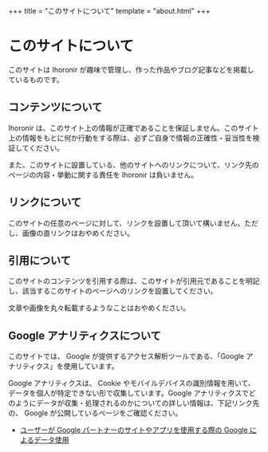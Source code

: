 +++
title = "このサイトについて"
template = "about.html"
+++

# このサイトについて

このサイトは Ihoronir が趣味で管理し、作った作品やブログ記事などを掲載しているものです。

## コンテンツについて

Ihoronir は、このサイト上の情報が正確であることを保証しません。このサイト上の情報をもとに何か行動をする際は、必ずご自身で情報の正確性・妥当性を検証してください。

また、このサイトに設置している、他のサイトへのリンクについて、リンク先のページの内容・挙動に関する責任を Ihoronir は負いません。

## リンクについて

このサイトの任意のページに対して、リンクを設置して頂いて構いません。ただし、画像の直リンクはおやめください。

## 引用について

このサイトのコンテンツを引用する際は、このサイトが引用元であることを明記し、該当するこのサイトのページへのリンクを設置してください。

文章や画像を丸々転載するようなことはおやめください。

## Google アナリティクスについて

このサイトでは、 Google が提供するアクセス解析ツールである、「Google アナリティクス」を使用しています。

Google アナリティクスは、 Cookie やモバイルデバイスの識別情報を用いて、データを個人が特定できない形で収集しています。Google アナリティクスでどのようにデータが収集・処理されるのかについての詳しい情報は、下記リンク先の、 Google が公開しているページをご確認ください。

- [ユーザーが Google パートナーのサイトやアプリを使用する際の Google によるデータ使用](https://policies.google.com/technologies/partner-sites)

